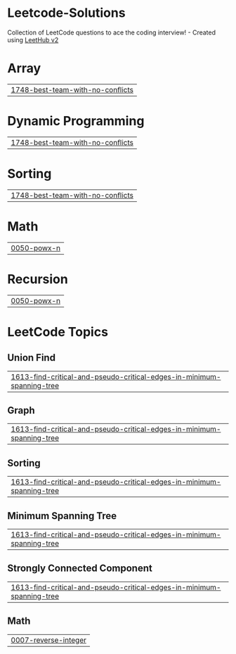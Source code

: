 # Leetcode-Solutions
Collection of LeetCode questions to ace the coding interview! - Created using [LeetHub v2](https://github.com/arunbhardwaj/LeetHub-2.0)


# Array
|  |
| ------- |
| [1748-best-team-with-no-conflicts](https://github.com/sumanadhikari0625/Leetcode-Solutions/tree/master/1748-best-team-with-no-conflicts) |
# Dynamic Programming
|  |
| ------- |
| [1748-best-team-with-no-conflicts](https://github.com/sumanadhikari0625/Leetcode-Solutions/tree/master/1748-best-team-with-no-conflicts) |
# Sorting
|  |
| ------- |
| [1748-best-team-with-no-conflicts](https://github.com/sumanadhikari0625/Leetcode-Solutions/tree/master/1748-best-team-with-no-conflicts) |
# Math
|  |
| ------- |
| [0050-powx-n](https://github.com/sumanadhikari0625/Leetcode-Solutions/tree/master/0050-powx-n) |
# Recursion
|  |
| ------- |
| [0050-powx-n](https://github.com/sumanadhikari0625/Leetcode-Solutions/tree/master/0050-powx-n) |
<!---LeetCode Topics Start-->
# LeetCode Topics
## Union Find
|  |
| ------- |
| [1613-find-critical-and-pseudo-critical-edges-in-minimum-spanning-tree](https://github.com/sumanadhikari0625/Leetcode-Solutions/tree/master/1613-find-critical-and-pseudo-critical-edges-in-minimum-spanning-tree) |
## Graph
|  |
| ------- |
| [1613-find-critical-and-pseudo-critical-edges-in-minimum-spanning-tree](https://github.com/sumanadhikari0625/Leetcode-Solutions/tree/master/1613-find-critical-and-pseudo-critical-edges-in-minimum-spanning-tree) |
## Sorting
|  |
| ------- |
| [1613-find-critical-and-pseudo-critical-edges-in-minimum-spanning-tree](https://github.com/sumanadhikari0625/Leetcode-Solutions/tree/master/1613-find-critical-and-pseudo-critical-edges-in-minimum-spanning-tree) |
## Minimum Spanning Tree
|  |
| ------- |
| [1613-find-critical-and-pseudo-critical-edges-in-minimum-spanning-tree](https://github.com/sumanadhikari0625/Leetcode-Solutions/tree/master/1613-find-critical-and-pseudo-critical-edges-in-minimum-spanning-tree) |
## Strongly Connected Component
|  |
| ------- |
| [1613-find-critical-and-pseudo-critical-edges-in-minimum-spanning-tree](https://github.com/sumanadhikari0625/Leetcode-Solutions/tree/master/1613-find-critical-and-pseudo-critical-edges-in-minimum-spanning-tree) |
## Math
|  |
| ------- |
| [0007-reverse-integer](https://github.com/sumanadhikari0625/Leetcode-Solutions/tree/master/0007-reverse-integer) |
<!---LeetCode Topics End-->